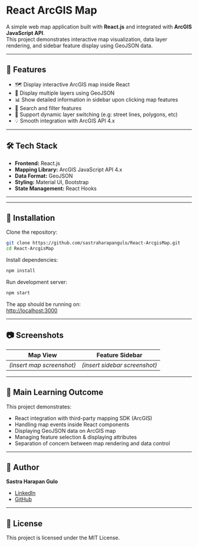 # React ArcGIS Map

A simple web map application built with **React.js** and integrated with **ArcGIS JavaScript API**.\
This project demonstrates interactive map visualization, data layer rendering, and sidebar feature display using GeoJSON data.

---

## 🚀 Features

- 🗺️ Display interactive ArcGIS map inside React
- 📍 Display multiple layers using GeoJSON
- 📊 Show detailed information in sidebar upon clicking map features
- 🔎 Search and filter features
- 🎯 Support dynamic layer switching (e.g: street lines, polygons, etc)
- 💡 Smooth integration with ArcGIS API 4.x

---

## 🛠️ Tech Stack

- **Frontend:** React.js
- **Mapping Library:** ArcGIS JavaScript API 4.x
- **Data Format:** GeoJSON
- **Styling:** Material UI, Bootstrap
- **State Management:** React Hooks

---

---

## 🔧 Installation

Clone the repository:

```bash
git clone https://github.com/sastraharapangulo/React-ArcgisMap.git
cd React-ArcgisMap
```

Install dependencies:

```bash
npm install
```

Run development server:

```bash
npm start
```

The app should be running on:\
[http://localhost:3000](http://localhost:3000)

---

## 📷 Screenshots

| Map View                  | Feature Sidebar               |
| ------------------------- | ----------------------------- |
| *(insert map screenshot)* | *(insert sidebar screenshot)* |

---

## 🎯 Main Learning Outcome

This project demonstrates:

- React integration with third-party mapping SDK (ArcGIS)
- Handling map events inside React components
- Displaying GeoJSON data on ArcGIS map
- Managing feature selection & displaying attributes
- Separation of concern between map rendering and data control

---

## 👤 Author

**Sastra Harapan Gulo**

- [LinkedIn](https://linkedin.com/in/sastra-harapan-gulo)
- [GitHub](https://github.com/sastraharapangulo)

---

## 📄 License

This project is licensed under the MIT License.

